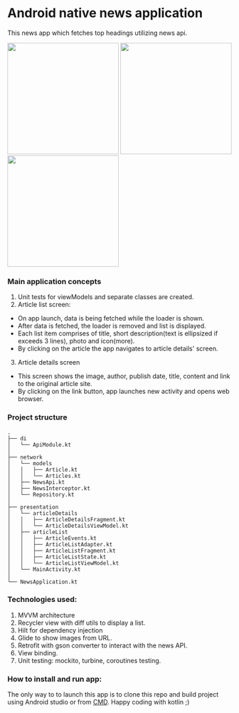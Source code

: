 # Android native news application

This news app which fetches top headings utilizing news api.
<p>
  <img src="https://user-images.githubusercontent.com/57877668/167409897-4ff45b18-ae1f-4ca4-9593-47383319d60f.gif" width="250"/>
  <img src="https://user-images.githubusercontent.com/57877668/167409893-a0f1d336-df83-443a-8ced-5121fe52ce8c.gif" width="250"/>
  <img src="https://user-images.githubusercontent.com/57877668/167409883-849c9b8f-8956-46cf-828b-84e4c69d3a20.gif" width="250"/>
</p>

### Main application concepts
1. Unit tests for viewModels and separate classes are created.
2. Article list screen:</br>
* On app launch, data is being fetched while the loader is shown.
* After data is fetched, the loader is removed and list is displayed.
* Each list item comprises of title, short description(text is ellipsized if exceeds 3 lines), photo and icon(more).
* By clicking on the article the app navigates to article details' screen.
3. Article details screen
* This screen shows the image, author, publish date, title, content and link to the original article site.
* By clicking on the link button, app launches new activity and opens web browser.

### Project structure

```
.
├── di
│   └── ApiModule.kt
│
├── network
│   └── models
│   │   ├── Article.kt
│   │   └── Articles.kt
│   ├── NewsApi.kt  
│   ├── NewsInterceptor.kt
│   └── Repository.kt
│
├── presentation
│   └── articleDetails
│   │   ├── ArticleDetailsFragment.kt
│   │   └── ArticleDetailsViewModel.kt
│   ├── articleList  
│   │   ├── ArticleEvents.kt
│   │   ├── ArticleListAdapter.kt
│   │   ├── ArticleListFragment.kt
│   │   ├── ArticleListState.kt
│   │   └── ArticleListViewModel.kt
│   └── MainActivity.kt
│
└── NewsApplication.kt
```

### Technologies used:
1. MVVM architecture
2. Recycler view with diff utils to display a list.
3. Hilt for dependency injection
4. Glide to show images from URL.
5. Retrofit with gson converter to interact with the news API.
6. View binding.
7. Unit testing: mockito, turbine, coroutines testing.

### How to install and run app:
The only way to to launch this app is to clone this repo and build project using Android studio or from
<a href="https://developer.android.com/studio/build/building-cmdline">CMD</a>.
Happy coding with kotlin ;)
